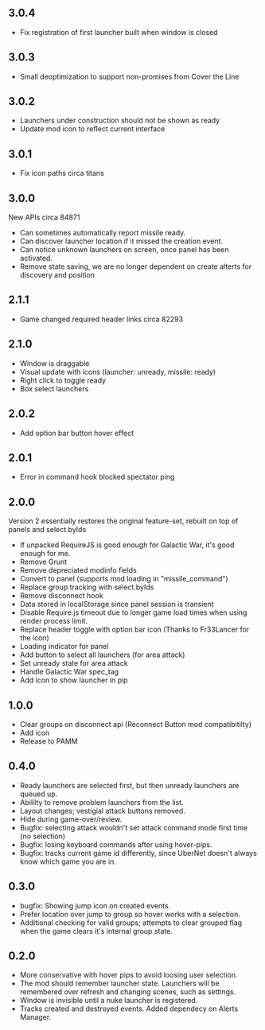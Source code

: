 ## 3.0.4

- Fix registration of first launcher built when window is closed

## 3.0.3

- Small deoptimization to support non-promises from Cover the Line

## 3.0.2

- Launchers under construction should not be shown as ready
- Update mod icon to reflect current interface

## 3.0.1

- Fix icon paths circa titans

## 3.0.0

New APIs circa 84871

- Can sometimes automatically report missile ready.
- Can discover launcher location if it missed the creation event.
- Can notice unknown launchers on screen, once panel has been activated.
- Remove state saving, we are no longer dependent on create alterts for discovery and position

## 2.1.1

- Game changed required header links circa 82293

## 2.1.0

- Window is draggable
- Visual update with icons (launcher: unready, missile: ready)
- Right click to toggle ready
- Box select launchers

## 2.0.2

- Add option bar button hover effect

## 2.0.1

- Error in command hook blocked spectator ping

## 2.0.0

Version 2 essentially restores the original feature-set, rebuilt on top of panels and select.byIds

- If unpacked RequireJS is good enough for Galactic War, it's good enough for me.
- Remove Grunt
- Remove depreciated modinfo fields
- Convert to panel (supports mod loading in "missile_command")
- Replace group tracking with select.byIds
- Remove disconnect hook
- Data stored in localStorage since panel session is transient
- Disable Require.js timeout due to longer game load times when using render process limit.
- Replace header toggle with option bar icon (Thanks to Fr33Lancer for the icon)
- Loading indicator for panel
- Add button to select all launchers (for area attack)
- Set unready state for area attack
- Handle Galactic War spec_tag
- Add icon to show launcher in pip

## 1.0.0

- Clear groups on disconnect api (Reconnect Button mod compatibitilty)
- Add icon
- Release to PAMM

## 0.4.0

- Ready launchers are selected first, but then unready launchers are queued up.
- Abililty to remove problem launchers from the list.
- Layout changes; vestigial attack buttons removed.
- Hide during game-over/review.
- Bugfix: selecting attack wouldn't set attack command mode first time (no selection)
- Bugfix: losing keyboard commands after using hover-pips.
- Bugfix: tracks current game id differently, since UberNet doesn't always know which game you are in.

## 0.3.0

- bugfix: Showing jump icon on created events.
- Prefer location over jump to group so hover works with a selection.
- Additional checking for valid groups; attempts to clear grouped flag when the game clears it's internal group state.

## 0.2.0

- More conservative with hover pips to avoid loosing user selection.
- The mod should remember launcher state.  Launchers will be remembered over refresh and changing scenes, such as settings.
- Window is invisible until a nuke launcher is registered.
- Tracks created and destroyed events.  Added dependecy on Alerts Manager.
